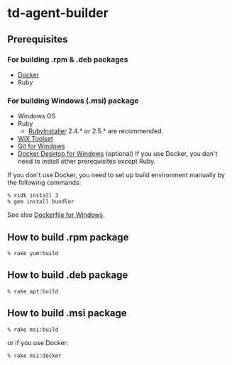 # td-agent-builder

## Prerequisites

### For building .rpm & .deb packages

  * [Docker](https://docs.docker.com/install/)
  * Ruby

### For building Windows (.msi) package

  * Windows OS
  * Ruby
    * [RubyInstaller](https://rubyinstaller.org/) 2.4.* or 2.5.* are recommended.
  * [WiX Toolset](https://wixtoolset.org/)
  * [Git for Windows](https://gitforwindows.org/)
  * [Docker Desktop for Windows](https://hub.docker.com/editions/community/docker-ce-desktop-windows) (optional)
    If you use Docker, you don't need to install other prerequisites except Ruby.

If you don't use Docker, you need to set up build environment manually by the following commands:

```
% ridk install 3
% gem install bundler
```

See also [Dockerfile for Windows](td-agent/msi/Dockerfile).

## How to build .rpm package

```console
% rake yum:build
```

## How to build .deb package

```console
% rake apt:build
```

## How to build .msi package

```console
% rake msi:build
```

or if you use Docker:

```console
% rake msi:docker
```
